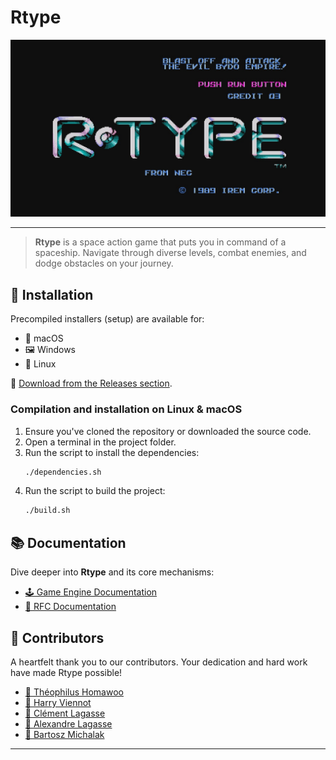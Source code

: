 # **Rtype**
![Rtype Image](assets/Doc/Illustartiion.jpg)

---

> **Rtype** is a space action game that puts you in command of a spaceship. Navigate through diverse levels, combat enemies, and dodge obstacles on your journey.

## 🚀 **Installation**

Precompiled installers (setup) are available for:

- 🍏 macOS
- 🖼️ Windows
- 🐧 Linux

🔗 [Download from the Releases section](https://github.com/HarryTheoBartAlexClemDev/Rtype/releases/latest).

### **Compilation and installation on Linux & macOS**

1. Ensure you've cloned the repository or downloaded the source code.
2. Open a terminal in the project folder.
3. Run the script to install the dependencies:
   ```bash
   ./dependencies.sh

4. Run the script to build the project:
    ```bash
   ./build.sh
## 📚 **Documentation**

Dive deeper into **Rtype** and its core mechanisms:

- [🕹️ Game Engine Documentation](docs/GameEngineInstruction.md)
- [📡 RFC Documentation](docs/rfc-rtype-ncp.txt)

## 🌟 **Contributors**

A heartfelt thank you to our contributors. Your dedication and hard work have made Rtype possible!

- [👤 Théophilus Homawoo](https://github.com/theohmwoa)
- [👤 Harry Viennot](https://github.com/harryviennot)
- [👤 Clément Lagasse](https://github.com/ClementLagasse)
- [👤 Alexandre Lagasse](https://github.com/alexandrelagasse)
- [👤 Bartosz Michalak](https://github.com/Bartoszkk)

---
